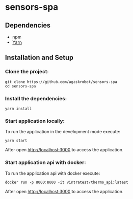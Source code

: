 # sensors-spa

## Dependencies

- npm 
- [Yarn](https://yarnpkg.com/)

## Installation and Setup

### Clone the project:

    git clone https://github.com/agaskrobot/sensors-spa
    cd sensors-spa

### Install the dependencies:

    yarn install

### Start application locally:

To run the application in the development mode execute:

    yarn start

After open [http://localhost:3000](http://localhost:3000) to access the application.

### Start application api with docker:

To run the application api with docker execute:

    docker run -p 8000:8000 -it vintratest/thermo_api:latest
    
    
After open [http://localhost:3000](http://localhost:3000) to access the application.

      
